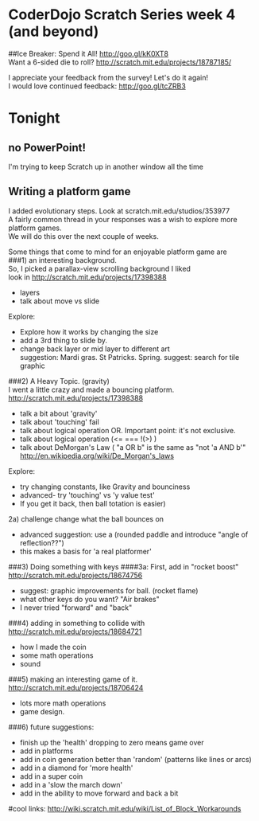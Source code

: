 CoderDojo Scratch Series week 4 (and beyond)
========================

##Ice Breaker: 
Spend it All!  http://goo.gl/kK0XT8 <br>
Want a 6-sided die to roll?  http://scratch.mit.edu/projects/18787185/

I appreciate your feedback from the survey!  Let's do it again!<br>
I would love continued feedback: http://goo.gl/tcZRB3

# Tonight
## no PowerPoint!
I'm trying to keep Scratch up in another window all the time

## Writing a platform game<br>
I added evolutionary steps.  Look at scratch.mit.edu/studios/353977<br>
A fairly common thread in your responses was a wish to explore more platform games.<br>
We will do this over the next couple of weeks.

Some things that come to mind for an enjoyable platform game are <br>
###1) an interesting background. <br>
So, I picked a parallax-view scrolling background I liked<br>
look in http://scratch.mit.edu/projects/17398388 <br> 
- layers <br>
- talk about move vs slide <br> 

Explore: 
- Explore how it works by changing the size<br>
- add a 3rd thing to slide by. <br>
- change back layer or mid layer to different art  
suggestion: Mardi gras.  St Patricks.  Spring.
suggest: search for tile graphic 

###2) A Heavy Topic.  (gravity)  
I went a little crazy and made a bouncing platform.<br>
http://scratch.mit.edu/projects/17398388<br>
- talk a bit about 'gravity'<br> 
- talk about 'touching' fail<br>
- talk about logical operation OR.  Important point: it's not exclusive.<br> 
- talk about logical operation (<= === !(>) )<br>
- talk about DeMorgan's Law (  "a OR b" is the same as "not 'a AND b'"<br>
http://en.wikipedia.org/wiki/De_Morgan's_laws

Explore:
+ try changing constants, like Gravity and bounciness
+ advanced- try 'touching' vs 'y value test' 
+ If you get it back, then ball totation is easier)

2a) challenge
change what the ball bounces on 
+ advanced suggestion: use a (rounded paddle and introduce "angle of reflection??")
+ this makes a basis for 'a real platformer'


###3) Doing something with keys
####3a: First, add in "rocket boost"<br>
http://scratch.mit.edu/projects/18674756<br>
- suggest: graphic improvements for ball. (rocket flame) <br>
- what other keys do you want?  "Air brakes" 
- I never tried "forward" and "back"

###4) adding in something to collide with<br>
http://scratch.mit.edu/projects/18684721<br>
- how I made the coin<br>
- some math operations<br>
- sound<br>
 
###5) making an interesting game of it.<br>
http://scratch.mit.edu/projects/18706424<br>
- lots more math operations<br>
- game design.<br>

###6) future suggestions: 
- finish up the 'health' dropping to zero means game over
- add in platforms
- add in coin generation better than 'random' (patterns like lines or arcs)
- add in a diamond for 'more health'
- add in a super coin
- add in a 'slow the march down'
- add in the ability to move forward and back a bit


#cool links:
http://wiki.scratch.mit.edu/wiki/List_of_Block_Workarounds

